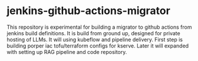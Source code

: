 # jenkins-github-actions-migrator
This repository is experimental for building a migrator to github actions from jenkins build definitions.
It is build from ground up, designed for private hosting of LLMs.
It will using kubeflow and pipeline delivery.
First step is building porper iac tofu/terraform configs for kserve.
Later it will expanded with setting up RAG pipeline and code repository.
